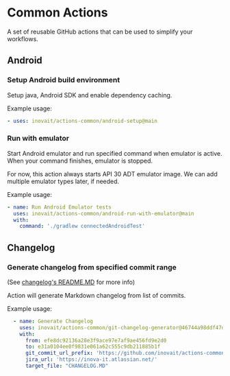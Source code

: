 # Common Actions

A set of reusable GitHub actions that can be used to simplify your workflows.

## Android

### Setup Android build environment

Setup java, Android SDK and enable dependency caching.

Example usage:

```yaml
- uses: inovait/actions-common/android-setup@main
```

### Run with emulator

Start Android emulator and run specified command when emulator is active. When your command finishes, emulator is stopped. 

For now, this action always starts API 30 ADT emulator image. We can add multiple emulator types later, if needed.

Example usage:

```yaml
- name: Run Android Emulator tests
  uses: inovait/actions-common/android-run-with-emulator@main
  with:
    command: './gradlew connectedAndroidTest'
```

## Changelog

### Generate changelog from specified commit range

(See [changelog's README.MD](git-changelog-generator/README.MD) for more info)

Action will generate Markdown changelog from list of commits. 

Example usage:

```yaml
  - name: Generate Changelog
    uses: inovait/actions-common/git-changelog-generator@46744a98ddf47d8ec6c99e0b285a040c8ef16723
    with:
      from: efe8dc92136a28e3f9ace97e7af9ae456fd9e2d0
      to: e31a0104ee0f9831e061a62c555c9db211885b1f
      git_commit_url_prefix: 'https://github.com/inovait/actions-common/commit/'
      jira_url: 'https://inova-it.atlassian.net/'
      target_file: "CHANGELOG.MD"
```
